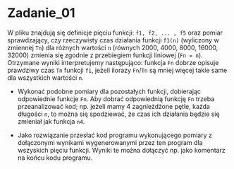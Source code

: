 # Zadanie_01
W pliku znajdują się definicje pięciu funkcji: `f1, f2, ... , f5` oraz pomiar sprawdzający, czy rzeczywisty czas działania funkcji `f1(n)` (wyliczony w zmiennej `Tn`) dla różnych wartości `n` (równych 2000, 4000, 8000, 16000, 32000) zmienia się zgodnie z przebiegiem funkcji liniowej (`Fn = n`). Otrzymane wyniki interpretujemy następująco: funkcja `Fn` dobrze opisuje prawdziwy czas `Tn` funkcji `f1`, jeżeli ilorazy `Fn`/`Tn` są mniej więcej takie same dla wszystkich wartości `n`.

- Wykonać podobne pomiary dla pozostałych funkcji, dobierając odpowiednie funkcje `Fn`. Aby dobrać odpowiednią funkcję `Fn` trzeba przeanalizować kod; np. jeżeli mamy 4 zagnieżdżone pętle, każda długości `n`, to można się spodziewać, że czas ich działania będzie się zmieniał jak funkcja `n4`.

- Jako rozwiązanie przesłać kod programu wykonującego pomiary z dołączonymi wynikami wygenerowanymi przez ten program dla wszyskich pięciu funkcji. Wyniki te można dołączyć np. jako komentarz na końcu kodu programu.
